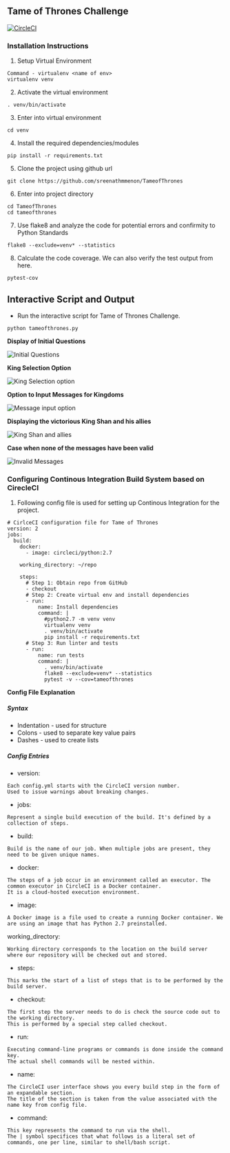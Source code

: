 ## Tame of Thrones Challenge

[![CircleCI](https://circleci.com/gh/sreenathmmenon/TameofThrones.svg?style=svg)](https://circleci.com/gh/sreenathmmenon/TameofThrones)

### Installation Instructions
1. Setup Virtual Environment

```
Command - virtualenv <name of env>
virtualenv venv
```
2. Activate the virtual environment

```
. venv/bin/activate
```
3. Enter into virtual environment
```
cd venv
```

4. Install the required dependencies/modules

```
pip install -r requirements.txt
```

5. Clone the project using github url

```
git clone https://github.com/sreenathmmenon/TameofThrones
```

6. Enter into project directory

```
cd TameofThrones
cd tameofthrones
```

7. Use flake8 and analyze the code for potential errors and confirmity to Python Standards

```
flake8 --exclude=venv* --statistics
```

8. Calculate the code coverage. We can also verify the test output from here.
```
pytest-cov
```

## Interactive Script and Output

* Run the interactive script for Tame of Thrones Challenge.

```
python tameofthrones.py
```

**Display of Initial Questions**


![Initial Questions](https://github.com/sreenathmmenon/TameofThrones/blob/master/images/universe_ruler_part1.png)

**King Selection Option**

![King Selection option](https://github.com/sreenathmmenon/TameofThrones/blob/master/images/universe_ruler_part2.png)

**Option to Input Messages for Kingdoms**

![Message input option](https://github.com/sreenathmmenon/TameofThrones/blob/master/images/universe_ruler_part3.png)

**Displaying the victorious King Shan and his allies**

![King Shan and allies](https://raw.githubusercontent.com/sreenathmmenon/TameofThrones/master/images/universe_ruler_part4.png)

**Case when none of the messages have been valid**

![Invalid Messages](https://raw.githubusercontent.com/sreenathmmenon/TameofThrones/master/images/universe_ruler_part5.png)


### Configuring Continous Integration Build System based on CirecleCI

1. Following config file is used for setting up Continous Integration for the project.

```
# CirlceCI configuration file for Tame of Thrones
version: 2
jobs:
  build:
    docker:
      - image: circleci/python:2.7

    working_directory: ~/repo

    steps:
      # Step 1: Obtain repo from GitHub
      - checkout
      # Step 2: Create virtual env and install dependencies
      - run:
          name: Install dependencies
          command: |
            #python2.7 -m venv venv
            virtualenv venv
            . venv/bin/activate
            pip install -r requirements.txt
      # Step 3: Run linter and tests
      - run:
          name: run tests
          command: |
            . venv/bin/activate
            flake8 --exclude=venv* --statistics
            pytest -v --cov=tameofthrones
```

**Config File Explanation**

##### Syntax
* Indentation - used for structure
* Colons - used to separate key value pairs
* Dashes - used to create lists

##### Config Entries
* version:

```
Each config.yml starts with the CircleCI version number. 
Used to issue warnings about breaking changes.
```

* jobs:

```
Represent a single build execution of the build. It's defined by a collection of steps. 
```

* build:

```
Build is the name of our job. When multiple jobs are present, they need to be given unique names.
```

* docker:

```
The steps of a job occur in an environment called an executor. The common executor in CircleCI is a Docker container.
It is a cloud-hosted execution environment.
```

* image:

```
A Docker image is a file used to create a running Docker container. We are using an image that has Python 2.7 preinstalled.
```

working_directory:

```
Working directory corresponds to the location on the build server where our repository will be checked out and stored.
```

* steps:

```
This marks the start of a list of steps that is to be performed by the build server.
```

* checkout:

```
The first step the server needs to do is check the source code out to the working directory. 
This is performed by a special step called checkout.
```

* run:
```
Executing command-line programs or commands is done inside the command key. 
The actual shell commands will be nested within.
```

* name:

```
The CircleCI user interface shows you every build step in the form of an expandable section.
The title of the section is taken from the value associated with the name key from config file.
```

* command:

```
This key represents the command to run via the shell. 
The | symbol specifices that what follows is a literal set of commands, one per line, similar to shell/bash script.
```

